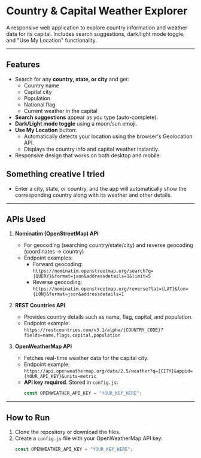 # Country & Capital Weather Explorer

A responsive web application to explore country information and weather data for its capital. Includes search suggestions, dark/light mode toggle, and "Use My Location" functionality.

---

## Features

- Search for any **country, state, or city** and get:
  - Country name
  - Capital city
  - Population
  - National flag
  - Current weather in the capital
- **Search suggestions** appear as you type (auto-complete).
- **Dark/Light mode toggle** using a moon/sun emoji.
- **Use My Location** button:
  - Automatically detects your location using the browser's Geolocation API.
  - Displays the country info and capital weather instantly.
- Responsive design that works on both desktop and mobile.

## Something creative I tried
- Enter a city, state, or country, and the app will automatically show the corresponding country along with its weather and other details.

---

## APIs Used

1. **Nominatim (OpenStreetMap) API**
   - For geocoding (searching country/state/city) and reverse geocoding (coordinates → country)
   - Endpoint examples:
     - Forward geocoding:  
       `https://nominatim.openstreetmap.org/search?q={QUERY}&format=json&addressdetails=1&limit=5`
     - Reverse geocoding:  
       `https://nominatim.openstreetmap.org/reverse?lat={LAT}&lon={LON}&format=json&addressdetails=1`

2. **REST Countries API**
   - Provides country details such as name, flag, capital, and population.
   - Endpoint example:  
     `https://restcountries.com/v3.1/alpha/{COUNTRY_CODE}?fields=name,flags,capital,population`

3. **OpenWeatherMap API**
   - Fetches real-time weather data for the capital city.
   - Endpoint example:  
     `https://api.openweathermap.org/data/2.5/weather?q={CITY}&appid={YOUR_API_KEY}&units=metric`
   - **API key required**. Stored in `config.js`:
     ```js
     const OPENWEATHER_API_KEY = "YOUR_KEY_HERE";
     ```

---

## How to Run

1. Clone the repository or download the files.
2. Create a `config.js` file with your OpenWeatherMap API key:
   ```js
   const OPENWEATHER_API_KEY = "YOUR_KEY_HERE";
